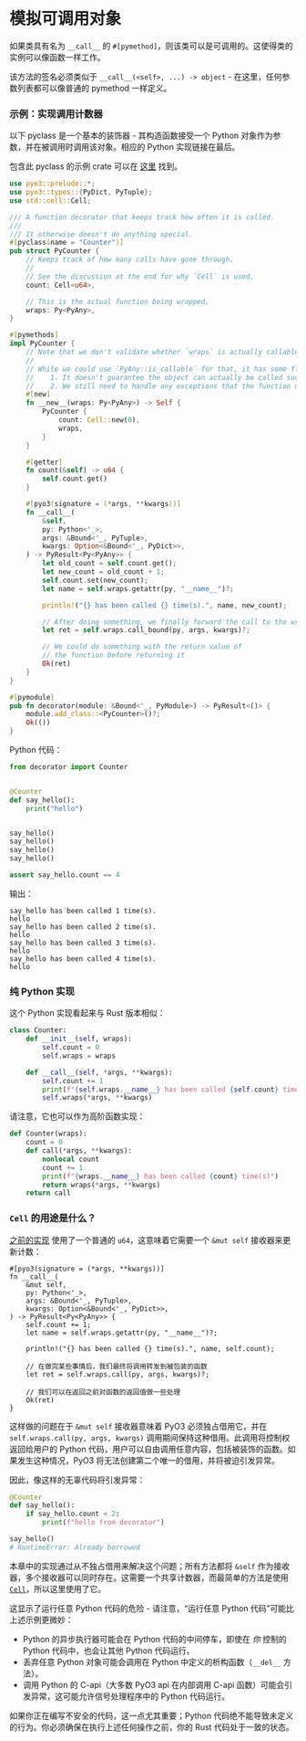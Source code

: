 # 模拟可调用对象

如果类具有名为 `__call__` 的 `#[pymethod]`，则该类可以是可调用的。这使得类的实例可以像函数一样工作。

该方法的签名必须类似于 `__call__(<self>, ...) -> object` - 在这里，任何参数列表都可以像普通的 pymethod 一样定义。

### 示例：实现调用计数器

以下 pyclass 是一个基本的装饰器 - 其构造函数接受一个 Python 对象作为参数，并在被调用时调用该对象。相应的 Python 实现链接在最后。

包含此 pyclass 的示例 crate 可以在 [这里](https://github.com/PyO3/pyo3/tree/main/examples/decorator) 找到。

```rust
use pyo3::prelude::*;
use pyo3::types::{PyDict, PyTuple};
use std::cell::Cell;

/// A function decorator that keeps track how often it is called.
///
/// It otherwise doesn't do anything special.
#[pyclass(name = "Counter")]
pub struct PyCounter {
    // Keeps track of how many calls have gone through.
    //
    // See the discussion at the end for why `Cell` is used.
    count: Cell<u64>,

    // This is the actual function being wrapped.
    wraps: Py<PyAny>,
}

#[pymethods]
impl PyCounter {
    // Note that we don't validate whether `wraps` is actually callable.
    //
    // While we could use `PyAny::is_callable` for that, it has some flaws:
    //    1. It doesn't guarantee the object can actually be called successfully
    //    2. We still need to handle any exceptions that the function might raise
    #[new]
    fn __new__(wraps: Py<PyAny>) -> Self {
        PyCounter {
            count: Cell::new(0),
            wraps,
        }
    }

    #[getter]
    fn count(&self) -> u64 {
        self.count.get()
    }

    #[pyo3(signature = (*args, **kwargs))]
    fn __call__(
        &self,
        py: Python<'_>,
        args: &Bound<'_, PyTuple>,
        kwargs: Option<&Bound<'_, PyDict>>,
    ) -> PyResult<Py<PyAny>> {
        let old_count = self.count.get();
        let new_count = old_count + 1;
        self.count.set(new_count);
        let name = self.wraps.getattr(py, "__name__")?;

        println!("{} has been called {} time(s).", name, new_count);

        // After doing something, we finally forward the call to the wrapped function
        let ret = self.wraps.call_bound(py, args, kwargs)?;

        // We could do something with the return value of
        // the function before returning it
        Ok(ret)
    }
}

#[pymodule]
pub fn decorator(module: &Bound<'_, PyModule>) -> PyResult<()> {
    module.add_class::<PyCounter>()?;
    Ok(())
}
```

Python 代码：

```python
from decorator import Counter


@Counter
def say_hello():
    print("hello")


say_hello()
say_hello()
say_hello()
say_hello()

assert say_hello.count == 4
```

输出：

```text
say_hello has been called 1 time(s).
hello
say_hello has been called 2 time(s).
hello
say_hello has been called 3 time(s).
hello
say_hello has been called 4 time(s).
hello
```

### 纯 Python 实现

这个 Python 实现看起来与 Rust 版本相似：

```python
class Counter:
    def __init__(self, wraps):
        self.count = 0
        self.wraps = wraps

    def __call__(self, *args, **kwargs):
        self.count += 1
        print(f"{self.wraps.__name__} has been called {self.count} time(s)")
        self.wraps(*args, **kwargs)
```

请注意，它也可以作为高阶函数实现：

```python
def Counter(wraps):
    count = 0
    def call(*args, **kwargs):
        nonlocal count
        count += 1
        print(f"{wraps.__name__} has been called {count} time(s)")
        return wraps(*args, **kwargs)
    return call
```

### `Cell` 的用途是什么？

[之前的实现] 使用了一个普通的 `u64`，这意味着它需要一个 `&mut self` 接收器来更新计数：

```rust,ignore
#[pyo3(signature = (*args, **kwargs))]
fn __call__(
    &mut self,
    py: Python<'_>,
    args: &Bound<'_, PyTuple>,
    kwargs: Option<&Bound<'_, PyDict>>,
) -> PyResult<Py<PyAny>> {
    self.count += 1;
    let name = self.wraps.getattr(py, "__name__")?;

    println!("{} has been called {} time(s).", name, self.count);

    // 在做完某些事情后，我们最终将调用转发到被包装的函数
    let ret = self.wraps.call(py, args, kwargs)?;

    // 我们可以在返回之前对函数的返回值做一些处理
    Ok(ret)
}
```

这样做的问题在于 `&mut self` 接收器意味着 PyO3 必须独占借用它，并在 `self.wraps.call(py, args, kwargs)` 调用期间保持这种借用。此调用将控制权返回给用户的 Python 代码，用户可以自由调用任意内容，包括被装饰的函数。如果发生这种情况，PyO3 将无法创建第二个唯一的借用，并将被迫引发异常。

因此，像这样的无辜代码将引发异常：

```py
@Counter
def say_hello():
    if say_hello.count < 2:
        print(f"hello from decorator")

say_hello()
# RuntimeError: Already borrowed
```

本章中的实现通过从不独占借用来解决这个问题；所有方法都将 `&self` 作为接收器，多个接收器可以同时存在。这需要一个共享计数器，而最简单的方法是使用 [`Cell`]，所以这里使用了它。

这显示了运行任意 Python 代码的危险 - 请注意，“运行任意 Python 代码”可能比上述示例更微妙：
- Python 的异步执行器可能会在 Python 代码的中间停车，即使在 *你* 控制的 Python 代码中，也会让其他 Python 代码运行。
- 丢弃任意 Python 对象可能会调用在 Python 中定义的析构函数（`__del__` 方法）。
- 调用 Python 的 C-api（大多数 PyO3 api 在内部调用 C-api 函数）可能会引发异常，这可能允许信号处理程序中的 Python 代码运行。

如果你正在编写不安全的代码，这一点尤其重要；Python 代码绝不能导致未定义的行为。你必须确保在执行上述任何操作之前，你的 Rust 代码处于一致的状态。

[之前的实现]: https://github.com/PyO3/pyo3/discussions/2598 "线程安全的装饰器 <需要帮助> · 讨论 #2598 · PyO3/pyo3"
[`Cell`]: https://doc.rust-lang.org/std/cell/struct.Cell.html "std::cell 中的 Cell - Rust"